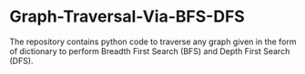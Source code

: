 # Graph-Traversal-Via-BFS-DFS
The repository contains python code to traverse any graph given in the form of dictionary to perform Breadth First Search (BFS) and Depth First Search (DFS).
